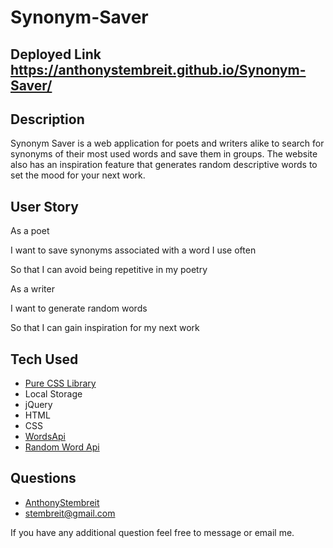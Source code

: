 # Synonym-Saver

## Deployed Link https://anthonystembreit.github.io/Synonym-Saver/

## Description 
Synonym Saver is a web application for poets and writers alike to search for synonyms of their most used words and save them in groups. The website also has an inspiration feature that generates random descriptive words to set the mood for your next work. 

## User Story 
As a poet


I want to save synonyms associated with a word I use often


So that I can avoid being repetitive in my poetry 


As a writer


I want to generate random words


So that I can gain inspiration for my next work

## Tech Used
* [Pure CSS Library](https://purecss.io/)
* Local Storage
* jQuery
* HTML
* CSS
* [WordsApi](https://www.wordsapi.com/)
* [Random Word Api](https://random-word-form.herokuapp.com/random/adjective)

## Questions
* [AnthonyStembreit](https://github.com/AnthonyStembreit)
* stembreit@gmail.com
        
 If you have any additional question feel free to message or email me.

